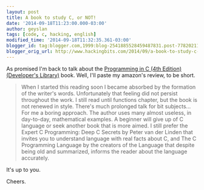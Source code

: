 ```yaml
---
layout: post
title: A book to study C, or NOT!
date: '2014-09-18T11:23:00.000-03:00'
author: geyslan
tags: [code, c, hacking, english]
modified_time: '2014-09-18T11:32:35.361-03:00'
blogger_id: tag:blogger.com,1999:blog-2541885528459487831.post-7782021131789561376
blogger_orig_url: http://www.hackingbits.com/2014/09/a-book-to-study-c-or-not.html
---
```


As promised I'm back to talk about the [Programming in C (4th Edition)
(Developer's
Library)](http://www.amazon.com/Programming-4th-Edition-Developers-Library/dp/0321776410)
book. Well, I'll paste my amazon's review, to be short.

> When I started this reading soon I became absorbed by the formation of the
writer's words. Unfortunately that feeling did not persist throughout the work.
I still read until functions chapter, but the book is not renewed in style.
There's much prolonged talk for bit subjects... For me a boring approach. The
author uses many almost useless, in day-to-day, mathematical examples. A
beginner will give up of C language or seek another book that is more aimed. I
still prefer the Expert C Programming: Deep C Secrets by Peter van der Linden
that invites you to understand language with real facts about C, and The C
Programming Language by the creators of the Language that despite being old and
summarized, informs the reader about the language accurately.

It's up to you.

Cheers.

